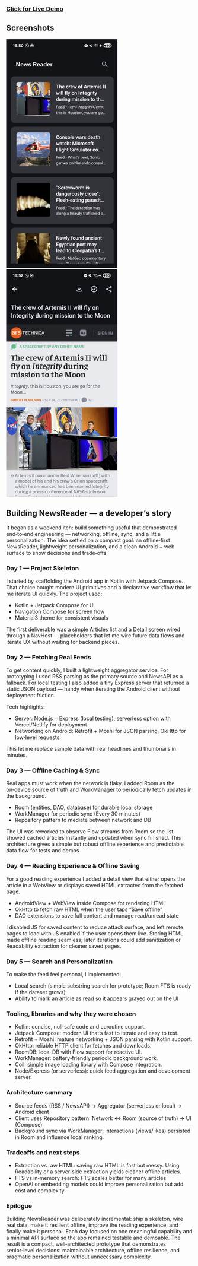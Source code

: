 ### [Click for Live Demo](https://appetize.io/app/b_i23l5equ57sbyz3kc63zoxykha)

## Screenshots
<p float="left">
<img src="https://github.com/adapdesign/newsreader/blob/main/images/app.png" alt="Alt text" width="300" />
<img src="https://github.com/adapdesign/newsreader/blob/main/images/article.png" alt="Alt text" width="300" />
</p>

## Building NewsReader — a developer’s story

It began as a weekend itch: build something useful that demonstrated end‑to‑end engineering — networking, offline, sync, and a little personalization. The idea settled on a compact goal: an offline‑first NewsReader, lightweight personalization, and a clean Android + web surface to show decisions and trade‑offs.

### Day 1 — Project Skeleton

I started by scaffolding the Android app in Kotlin with Jetpack Compose. That choice bought modern UI primitives and a declarative workflow that let me iterate UI quickly. The project used:

- Kotlin + Jetpack Compose for UI
- Navigation Compose for screen flow
- Material3 theme for consistent visuals

The first deliverable was a simple Articles list and a Detail screen wired through a NavHost — placeholders that let me wire future data flows and iterate UX without waiting for backend pieces.

### Day 2 — Fetching Real Feeds

To get content quickly, I built a lightweight aggregator service. For prototyping I used RSS parsing as the primary source and NewsAPI as a fallback. For local testing I also added a tiny Express server that returned a static JSON payload — handy when iterating the Android client without deployment friction.

Tech highlights:

- Server: Node.js + Express (local testing), serverless option with Vercel/Netlify for deployment.
- Networking on Android: Retrofit + Moshi for JSON parsing, OkHttp for low‑level requests.

This let me replace sample data with real headlines and thumbnails in minutes.

### Day 3 — Offline Caching & Sync

Real apps must work when the network is flaky. I added Room as the on‑device source of truth and WorkManager to periodically fetch updates in the background.

- Room (entities, DAO, database) for durable local storage
- WorkManager for periodic sync (Every 30 minutes)
- Repository pattern to mediate between network and DB

The UI was reworked to observe Flow streams from Room so the list showed cached articles instantly and updated when sync finished. This architecture gives a simple but robust offline experience and predictable data flow for tests and demos.

### Day 4 — Reading Experience & Offline Saving

For a good reading experience I added a detail view that either opens the article in a WebView or displays saved HTML extracted from the fetched page.

- AndroidView + WebView inside Compose for rendering HTML
- OkHttp to fetch raw HTML when the user taps “Save offline”
- DAO extensions to save full content and manage read/unread state

I disabled JS for saved content to reduce attack surface, and left remote pages to load with JS enabled if the user opens them live. Storing HTML made offline reading seamless; later iterations could add sanitization or Readability extraction for cleaner saved pages.

### Day 5 — Search and Personalization

To make the feed feel personal, I implemented:

- Local search (simple substring search for prototype; Room FTS is ready if the dataset grows)
- Ability to mark an article as read so it appears grayed out on the UI

### Tooling, libraries and why they were chosen

- Kotlin: concise, null‑safe code and coroutine support.
- Jetpack Compose: modern UI that’s fast to iterate and easy to test.
- Retrofit + Moshi: mature networking + JSON parsing with Kotlin support.
- OkHttp: reliable HTTP client for fetches and downloads.
- RoomDB: local DB with Flow support for reactive UI.
- WorkManager: battery‑friendly periodic background work.
- Coil: simple image loading library with Compose integration.
- Node/Express (or serverless): quick feed aggregation and development server.

### Architecture summary

- Source feeds (RSS / NewsAPI) → Aggregator (serverless or local) → Android client
- Client uses Repository pattern: Network ↔ Room (source of truth) → UI (Compose)
- Background sync via WorkManager; interactions (views/likes) persisted in Room and influence local ranking.

### Tradeoffs and next steps

- Extraction vs raw HTML: saving raw HTML is fast but messy. Using Readability or a server‑side extraction yields cleaner offline articles.
- FTS vs in‑memory search: FTS scales better for many articles
- OpenAI or embedding models could improve personalization but add cost and complexity

### Epilogue
Building NewsReader was deliberately incremental: ship a skeleton, wire real data, make it resilient offline, improve the reading experience, and finally make it personal. Each day focused on one meaningful capability and a minimal API surface so the app remained testable and demoable. The result is a compact, well‑architected prototype that demonstrates senior‑level decisions: maintainable architecture, offline resilience, and pragmatic personalization without unnecessary complexity.
